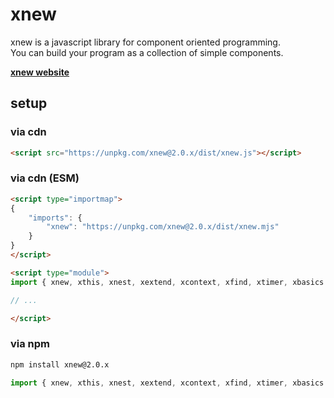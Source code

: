 # xnew
xnew is a javascript library for component oriented programming.  
You can build your program as a collection of simple components.

[**xnew website**](https://wisroot-com.github.io/xnew)

## setup

### via cdn  
  
```html
<script src="https://unpkg.com/xnew@2.0.x/dist/xnew.js"></script>
```

### via cdn (ESM)

```html
<script type="importmap">
{
    "imports": {
        "xnew": "https://unpkg.com/xnew@2.0.x/dist/xnew.mjs"
    }
}
</script>

<script type="module">
import { xnew, xthis, xnest, xextend, xcontext, xfind, xtimer, xbasics } from 'xnew'

// ...

</script>
```

### via npm
```bash
npm install xnew@2.0.x
```
```js
import { xnew, xthis, xnest, xextend, xcontext, xfind, xtimer, xbasics } from 'xnew'
```
